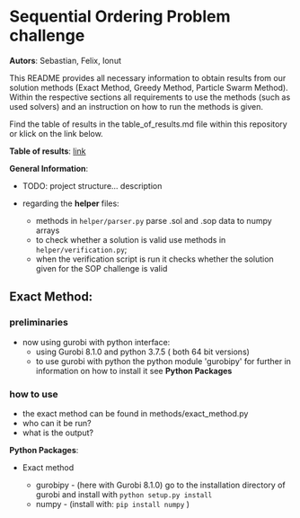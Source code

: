 # Sequential Ordering Problem challenge


**Autors**: Sebastian, Felix, Ionut

This README provides all necessary information to obtain results from our solution methods (Exact Method, Greedy Method, Particle Swarm Method). Within the respective sections all requirements to use the methods (such as used solvers) and an instruction on how to run the methods is given. 

Find the table of results in the table_of_results.md file within this repository or klick on the link below.

**Table of results**: [link](table_of_results.md)


**General Information**:

* TODO: project structure... description

* regarding the **helper** files:
  * methods in `helper/parser.py` parse .sol and .sop data to numpy arrays
  * to check whether a solution is valid use methods in `helper/verification.py`;
  * when the verification script is run it checks whether the solution given for the SOP challenge is valid

## Exact Method:

### preliminaries

* now using gurobi with python interface:
  * using Gurobi 8.1.0 and python 3.7.5 ( both 64 bit versions)
  * to use gurobi with python the python module 'gurobipy' for further in information on how to install it see **Python Packages**
  
### how to use

* the exact method can be found in methods/exact_method.py
* who can it be run?
* what is the output?
 
  
 

**Python Packages**:

* Exact method

  * gurobipy - (here with Gurobi 8.1.0) go to the installation directory of gurobi and install with `python setup.py install`
  * numpy - (install with: `pip install numpy` )


